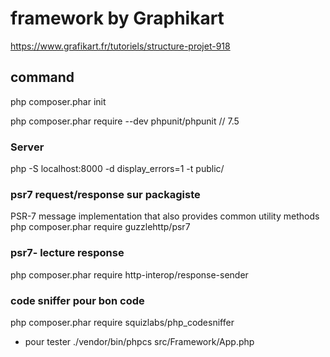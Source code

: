 # framework by Graphikart

https://www.grafikart.fr/tutoriels/structure-projet-918



## command

php composer.phar init

php composer.phar require --dev phpunit/phpunit // 7.5


### Server
php -S localhost:8000 -d display_errors=1 -t public/


###  psr7 request/response sur packagiste
PSR-7 message implementation that also provides common utility methods
php composer.phar require guzzlehttp/psr7

### psr7- lecture response
php composer.phar require http-interop/response-sender


### code sniffer pour bon code
php composer.phar require squizlabs/php_codesniffer
- pour tester
./vendor/bin/phpcs src/Framework/App.php